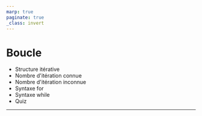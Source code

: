 ```yaml
---
marp: true
paginate: true
_class: invert
---
```


# Boucle
- Structure itérative
- Nombre d'itération connue
- Nombre d'itération inconnue
- Syntaxe for
- Syntaxe while
- Quiz

---